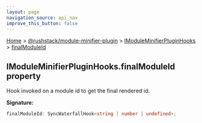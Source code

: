 ```yaml
---
layout: page
navigation_source: api_nav
improve_this_button: false
---
```



[Home](./index.md) &gt; [@rushstack/module-minifier-plugin](./module-minifier-plugin.md) &gt; [IModuleMinifierPluginHooks](./module-minifier-plugin.imoduleminifierpluginhooks.md) &gt; [finalModuleId](./module-minifier-plugin.imoduleminifierpluginhooks.finalmoduleid.md)

## IModuleMinifierPluginHooks.finalModuleId property

Hook invoked on a module id to get the final rendered id.

<b>Signature:</b>

```typescript
finalModuleId: SyncWaterfallHook<string | number | undefined>;
```
